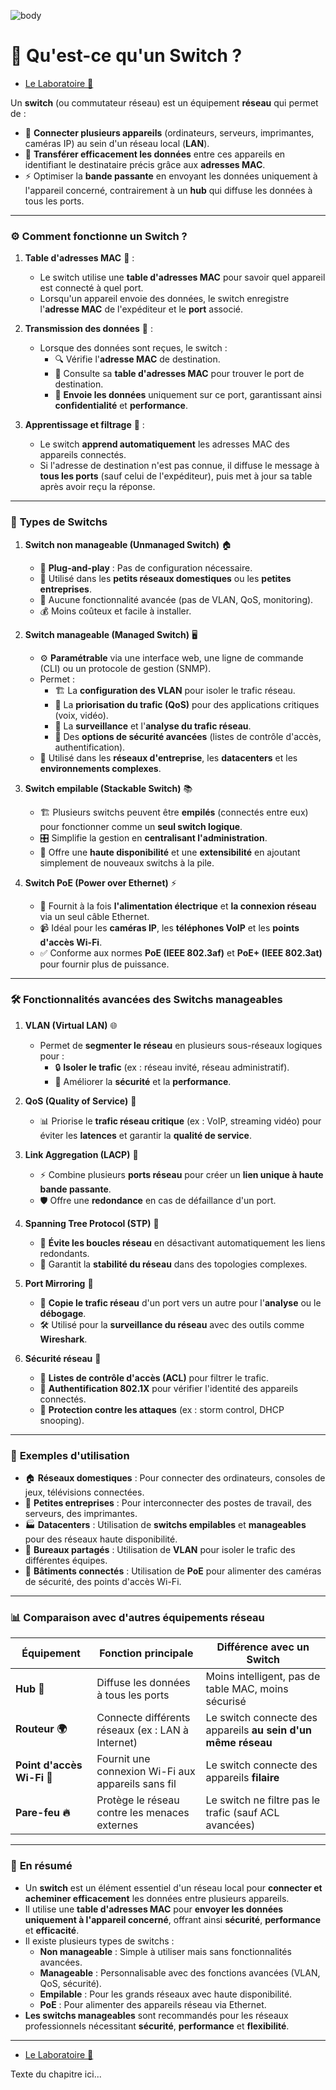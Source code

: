 ![body](https://banzaihobby.com/cdn/shop/files/Aoshima_Initial_D_Takumi_Fujiwara_AE86_Trueno_Project_D_Specification_-_BanzaiHobby-254450.jpg?v=1717061182&width=1100)

# 🔌 **Qu'est-ce qu'un Switch ?**  

- [Le Laboratoire 🔬](/Docs.md)

Un **switch** (ou commutateur réseau) est un équipement **réseau** qui permet de :  
- 🔗 **Connecter plusieurs appareils** (ordinateurs, serveurs, imprimantes, caméras IP) au sein d'un réseau local (**LAN**).  
- 🚀 **Transférer efficacement les données** entre ces appareils en identifiant le destinataire précis grâce aux **adresses MAC**.  
- ⚡ Optimiser la **bande passante** en envoyant les données uniquement à l'appareil concerné, contrairement à un **hub** qui diffuse les données à tous les ports.  

---

### ⚙️ **Comment fonctionne un Switch ?**  

1. **Table d'adresses MAC** 📜 :  
   - Le switch utilise une **table d'adresses MAC** pour savoir quel appareil est connecté à quel port.  
   - Lorsqu'un appareil envoie des données, le switch enregistre l'**adresse MAC** de l'expéditeur et le **port** associé.  

2. **Transmission des données** 📡 :  
   - Lorsque des données sont reçues, le switch :  
     - 🔍 Vérifie l'**adresse MAC** de destination.  
     - 📂 Consulte sa **table d'adresses MAC** pour trouver le port de destination.  
     - 🎯 **Envoie les données** uniquement sur ce port, garantissant ainsi **confidentialité** et **performance**.  

3. **Apprentissage et filtrage** 🤖 :  
   - Le switch **apprend automatiquement** les adresses MAC des appareils connectés.  
   - Si l'adresse de destination n'est pas connue, il diffuse le message à **tous les ports** (sauf celui de l'expéditeur), puis met à jour sa table après avoir reçu la réponse.  

---

### 🔄 **Types de Switchs**  

1. **Switch non manageable (Unmanaged Switch)** 🏠  
   - 🔌 **Plug-and-play** : Pas de configuration nécessaire.  
   - 🏢 Utilisé dans les **petits réseaux domestiques** ou les **petites entreprises**.  
   - 🚫 Aucune fonctionnalité avancée (pas de VLAN, QoS, monitoring).  
   - 💰 Moins coûteux et facile à installer.  

2. **Switch manageable (Managed Switch)** 🖥️ 
   - ⚙️ **Paramétrable** via une interface web, une ligne de commande (CLI) ou un protocole de gestion (SNMP).  
   - Permet :  
     - 🏗️ La **configuration des VLAN** pour isoler le trafic réseau.  
     - 📶 La **priorisation du trafic (QoS)** pour des applications critiques (voix, vidéo).  
     - 👀 La **surveillance** et l'**analyse du trafic réseau**.  
     - 🔐 Des **options de sécurité avancées** (listes de contrôle d'accès, authentification).  
   - 🏢 Utilisé dans les **réseaux d'entreprise**, les **datacenters** et les **environnements complexes**.  

3. **Switch empilable (Stackable Switch)** 📚
   - 🏗️ Plusieurs switchs peuvent être **empilés** (connectés entre eux) pour fonctionner comme un **seul switch logique**.  
   - 🎛️ Simplifie la gestion en **centralisant l'administration**.  
   - 🔄 Offre une **haute disponibilité** et une **extensibilité** en ajoutant simplement de nouveaux switchs à la pile.  

4. **Switch PoE (Power over Ethernet)** ⚡
   - 🔌 Fournit à la fois **l'alimentation électrique** et **la connexion réseau** via un seul câble Ethernet.  
   - 📹 Idéal pour les **caméras IP**, les **téléphones VoIP** et les **points d'accès Wi-Fi**.  
   - ✅ Conforme aux normes **PoE (IEEE 802.3af)** et **PoE+ (IEEE 802.3at)** pour fournir plus de puissance.  

---

### 🛠️ **Fonctionnalités avancées des Switchs manageables**  

1. **VLAN (Virtual LAN)** 🌐 
   - Permet de **segmenter le réseau** en plusieurs sous-réseaux logiques pour :  
     - 🔒 **Isoler le trafic** (ex : réseau invité, réseau administratif).  
     - 🚀 Améliorer la **sécurité** et la **performance**.  

2. **QoS (Quality of Service)** 🚦 
   - 📊 Priorise le **trafic réseau critique** (ex : VoIP, streaming vidéo) pour éviter les **latences** et garantir la **qualité de service**.  

3. **Link Aggregation (LACP)** 🔗 
   - ⚡ Combine plusieurs **ports réseau** pour créer un **lien unique à haute bande passante**.  
   - 🛡️ Offre une **redondance** en cas de défaillance d'un port.  

4. **Spanning Tree Protocol (STP)** 🔄 
   - 🚫 **Évite les boucles réseau** en désactivant automatiquement les liens redondants.  
   - 🔄 Garantit la **stabilité du réseau** dans des topologies complexes.  

5. **Port Mirroring** 🎥 
   - 👀 **Copie le trafic réseau** d'un port vers un autre pour l'**analyse** ou le **débogage**.  
   - 🛠️ Utilisé pour la **surveillance du réseau** avec des outils comme **Wireshark**.  

6. **Sécurité réseau** 🔐 
   - 🛑 **Listes de contrôle d'accès (ACL)** pour filtrer le trafic.  
   - 🔑 **Authentification 802.1X** pour vérifier l'identité des appareils connectés.  
   - 🦠 **Protection contre les attaques** (ex : storm control, DHCP snooping).  

---

### 🏢 **Exemples d'utilisation**  

- 🏠 **Réseaux domestiques** : Pour connecter des ordinateurs, consoles de jeux, télévisions connectées.  
- 🏢 **Petites entreprises** : Pour interconnecter des postes de travail, des serveurs, des imprimantes.  
- 🏭 **Datacenters** : Utilisation de **switchs empilables** et **manageables** pour des réseaux haute disponibilité.  
- 🏬 **Bureaux partagés** : Utilisation de **VLAN** pour isoler le trafic des différentes équipes.  
- 🏢 **Bâtiments connectés** : Utilisation de **PoE** pour alimenter des caméras de sécurité, des points d'accès Wi-Fi.  

---

### 📊 **Comparaison avec d'autres équipements réseau**  

| **Équipement** | **Fonction principale**                        | **Différence avec un Switch**                       |
|----------------|------------------------------------------------|----------------------------------------------------|
| **Hub 📡**        | Diffuse les données à tous les ports            | Moins intelligent, pas de table MAC, moins sécurisé |
| **Routeur 🌍**    | Connecte différents réseaux (ex : LAN à Internet) | Le switch connecte des appareils **au sein d'un même réseau** |
| **Point d'accès Wi-Fi 📶** | Fournit une connexion Wi-Fi aux appareils sans fil | Le switch connecte des appareils **filaire**        |
| **Pare-feu 🔥**   | Protège le réseau contre les menaces externes   | Le switch ne filtre pas le trafic (sauf ACL avancées) |

---

### 🎯 **En résumé**  
- Un **switch** est un élément essentiel d'un réseau local pour **connecter et acheminer efficacement** les données entre plusieurs appareils.  
- Il utilise une **table d'adresses MAC** pour **envoyer les données uniquement à l'appareil concerné**, offrant ainsi **sécurité**, **performance** et **efficacité**.  
- Il existe plusieurs types de switchs :  
  - **Non manageable** : Simple à utiliser mais sans fonctionnalités avancées.  
  - **Manageable** : Personnalisable avec des fonctions avancées (VLAN, QoS, sécurité).  
  - **Empilable** : Pour les grands réseaux avec haute disponibilité.  
  - **PoE** : Pour alimenter des appareils réseau via Ethernet.  
- **Les switchs manageables** sont recommandés pour les réseaux professionnels nécessitant **sécurité**, **performance** et **flexibilité**.  

---
- [Le Laboratoire 🔬](/Docs.md)

Texte du chapitre ici...